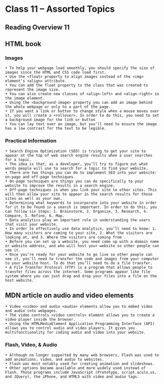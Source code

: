# Class 11 – Assorted Topics

## Reading Overview 11

## HTML book

### Images

    • To help your webpage load smoothly, you should specify the size of images since the HTML and CSS code load first.
    • Use the <float> property to align images instead of the <img> element’s <align> attribute. 
    • You can add the float property to the class that was created to represent the image size.
    • You can also create new classes of <align-left> and <align-right> in the image element.
    • Using the <background-image> property you can add an image behind the whole webpage or only to a part of the page.
    • If you want a link or button to change style when a mouse moves over it, you will create a <rollover>. In order to do this, you need to set a background image for the link or button
    • You can lay text over an image, but you’ll need to ensure the image has a low contrast for the text to be legible.

### Practical Information

    • Search Engine Optimization (SEO) is trying to get your site to appear at the top of web search engine results when a user searches for a topic. 
    • The idea is that, as a developer, you’ll try to figure out what words people will use to search for a topic to find your website. 
    • There are two things you can do to implement SEO into your website: on-page and off-page techniques.
    • On-page techniques are things you can do specifically to your website to improve the results in a search engine.
    • Off-page techniques is when you link your site to other sites. This will then allow your site to appear in the search results for those sites as well as your own.
    • Determining what keywords to incorporate into your website in order for it to be found in a search is important. In order to do this, you can follow six steps: 1. Brainstorm, 2. Organize, 3. Research, 4. Compare, 5. Refine, 6. Map.
    • Data analytics play an important role in understanding the users that visit your website. 
    • In order to effectively use data analytics, you’ll need to know: 1. How many visitors are coming to your site, 2. What the visitors are looking at, and 3. Where the visitors are coming from .
    • Before you can set up a website, you need come up with a domain name or website address, and who will host your website so other people can see it.
    • Once you’re ready for your website to go live so other people can see it, you’ll need to transfer the code and images from your computer to your website host. To do that you’ll need to do a file transfer.
    • A File Transfer Protocol (FTP) is a program that allows people to transfer files across the internet. Some programs appear like file system where you can just drag and drop your files into a file on the host website.

## MDN article on audio and video elements

    • Video <video> and audio <audio> elements allow you to embed video and audio into webpages.
    • The video controls <video controls> element allows you to create a video player inside the browser.
    • Using the HTMLMediaElement Application Programming Interface (API) allows you to control audio and video players. It gives you multifunctionality for coding audio and video into your website.

### Flash, Video, & Audio

    • Although no longer supported by many web browsers, Flash was used to add animations, video, and audio to websites.
    • Flash was most notably used for creating animation and slideshows.
    • Other options became available and more widely used instead of Flash. Those programs include JavaScript (Prototype, script.aculo.us, and JQuery), the iPhone, and HTML5 with video and audio tags.
